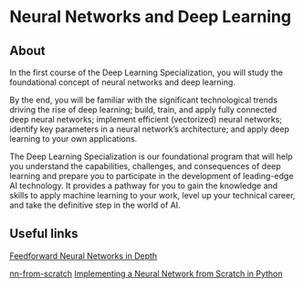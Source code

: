 # Neural Networks and Deep Learning

## About

In the first course of the Deep Learning Specialization, you will study the foundational concept of neural networks and deep learning. 

By the end, you will be familiar with the significant technological trends driving the rise of deep learning; build, train, and apply fully connected deep neural networks; implement efficient (vectorized) neural networks; identify key parameters in a neural network’s architecture; and apply deep learning to your own applications.

The Deep Learning Specialization is our foundational program that will help you understand the capabilities, challenges, and consequences of deep learning and prepare you to participate in the development of leading-edge AI technology. It provides a pathway for you to gain the knowledge and skills to apply machine learning to your work, level up your technical career, and take the definitive step in the world of AI.


## Useful links

[Feedforward Neural Networks in Depth](https://community.deeplearning.ai/t/feedforward-neural-networks-in-depth/98811)

[nn-from-scratch](https://github.com/dennybritz/nn-from-scratch)
[Implementing a Neural Network from Scratch in Python](https://dennybritz.com/posts/wildml/implementing-a-neural-network-from-scratch/)